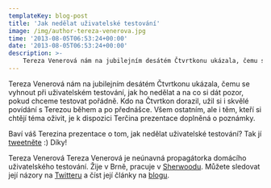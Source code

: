 ```yaml
---
templateKey: blog-post
title: 'Jak nedělat uživatelské testování'
image: /img/author-tereza-venerova.jpg
time: '2013-08-05T06:53:24+00:00'
date: '2013-08-05T06:53:24+00:00'
description: >-
    Tereza Venerová nám na jubilejním desátém Čtvrtkonu ukázala, čemu se vyhnout při uživatelském testování, jak ho nedělat a na co si dát pozor, pokud chceme testovat pořádně. Kdo na Čtvrtkon...
---
```

Tereza Venerová nám na jubilejním desátém Čtvrtkonu ukázala, čemu se vyhnout při uživatelském testování, jak ho nedělat a na co si dát pozor, pokud chceme testovat pořádně. Kdo na Čtvrtkon dorazil, užil si i skvělé povídání s Terezou během a po přednášce. Všem ostatním, ale i těm, kteří si chtějí téma oživit, je k dispozici Terčina prezentace doplněná o poznámky.

Baví váš Terezina prezentace o tom, jak nedělat uživatelské testování? Tak jí [tweetněte](http://twitter.com/home?status=D%C4%9Bl%C3%A1te%20to%20se%20%C5%A1patn%C3%BDmi%20lidmi%2C%20nech%C3%A1v%C3%A1te%20se%20p%C5%99i%20tom%20ru%C5%A1it%20a%20za%C4%8D%C3%ADn%C3%A1te%20s%20t%C3%ADm%20pozd%C4%9B.%20O%20u%C5%BEivatelsk%C3%A9m%20testov%C3%A1n%C3%AD%20na%20http://bit.ly/15GFR4o "Sdílejte tuto prezentaci na Twitteru") :) Díky!

Tereza Venerová Tereza Venerová je neúnavná propagátorka domácího uživatelského testování. Žije v Brně, pracuje v [Sherwoodu](http://www.sherwood.cz/ "Internetová agentura Sherwood"). Můžete sledovat její názory na [Twitteru](https://twitter.com/tvenerova "Tereza Venerová na Twitteru") a číst její články na [blogu](http://www.otestujweb.cz/ "Blog Terezy Venerové").